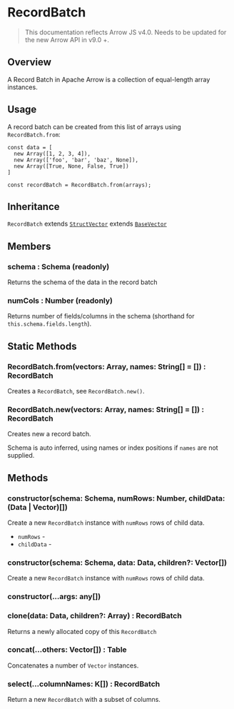 # RecordBatch

> This documentation reflects Arrow JS v4.0. Needs to be updated for the new Arrow API in v9.0 +.

## Overview

A Record Batch in Apache Arrow is a collection of equal-length array instances.

## Usage

A record batch can be created from this list of arrays using `RecordBatch.from`:

```
const data = [
  new Array([1, 2, 3, 4]),
  new Array(['foo', 'bar', 'baz', None]),
  new Array([True, None, False, True])
]

const recordBatch = RecordBatch.from(arrays);
```

## Inheritance

`RecordBatch` extends [`StructVector`](/docs/arrowjs/api-reference/struct-vector) extends [`BaseVector`](/docs/arrowjs/api-reference/vector)

## Members

### schema : Schema (readonly)

Returns the schema of the data in the record batch

### numCols : Number (readonly)

Returns number of fields/columns in the schema (shorthand for `this.schema.fields.length`).

## Static Methods

### RecordBatch.from(vectors: Array, names: String[] = []) : RecordBatch

Creates a `RecordBatch`, see `RecordBatch.new()`.

### RecordBatch.new(vectors: Array, names: String[] = []) : RecordBatch

Creates new a record batch.

Schema is auto inferred, using names or index positions if `names` are not supplied.

## Methods

### constructor(schema: Schema, numRows: Number, childData: (Data | Vector)[])

Create a new `RecordBatch` instance with `numRows` rows of child data.

- `numRows` -
- `childData` -

### constructor(schema: Schema, data: Data, children?: Vector[])

Create a new `RecordBatch` instance with `numRows` rows of child data.

### constructor(...args: any[])

### clone(data: Data, children?: Array) : RecordBatch

Returns a newly allocated copy of this `RecordBatch`

### concat(...others: Vector[]) : Table

Concatenates a number of `Vector` instances.

### select(...columnNames: K[]) : RecordBatch

Return a new `RecordBatch` with a subset of columns.
